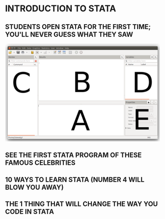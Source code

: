 # INTRODUCTION TO STATA

## STUDENTS OPEN STATA FOR THE FIRST TIME; YOU'LL NEVER GUESS WHAT THEY SAW

![layout](./images/stata-layout.png)

## SEE THE FIRST STATA PROGRAM OF THESE FAMOUS CELEBRITIES

## 10 WAYS TO LEARN STATA (NUMBER 4 WILL BLOW YOU AWAY)

## THE 1 THING THAT WILL CHANGE THE WAY YOU CODE IN STATA
